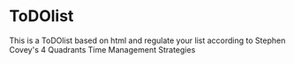 # ToDOlist
This is a ToDOlist based on html and regulate your list according to Stephen Covey's 4 Quadrants Time Management Strategies
